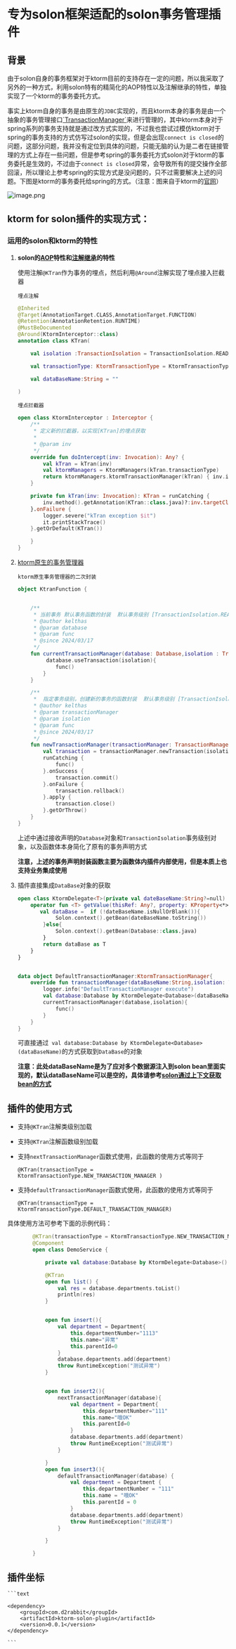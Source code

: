 # &#x20;专为solon框架适配的solon事务管理插件

## 背景

由于solon自身的事务框架对于ktorm目前的支持存在一定的问题，所以我采取了另外的一种方式，利用solon特有的精简化的AOP特性以及注解继承的特性，单独实现了一个ktorm的事务委托方式。

事实上ktorm自身的事务是由原生的`JDBC`实现的，而且ktorm本身的事务是由一个抽象的事务管理接口[\`TransactionManager\`](https://github.com/kotlin-orm/ktorm/blob/master/ktorm-core/src/main/kotlin/org/ktorm/database/TransactionManager.kt)来进行管理的，其中ktorm本身对于spring系列的事务支持就是通过改方式实现的，不过我也尝试过模仿ktorm对于spring的事务支持的方式仿写过solon的实现，但是会出现`connect is closed`的问题，这部分问题，我并没有定位到具体的问题，只能无脑的认为是二者在链接管理的方式上存在一些问题，但是参考spring的事务委托方式solon对于ktorm的事务委托是生效的，不过由于`connect is closed`异常，会导致所有的提交操作全部回滚，所以理论上参考spring的实现方式是没问题的，只不过需要解决上述的问题。下图是ktorm的事务委托给spring的方式。（注意：图来自于ktorm的[官网](https://www.ktorm.org/zh-cn/spring-support.html#%E4%BA%8B%E5%8A%A1%E4%BB%A3%E7%90%86)）

![image.png](http://cloud.d2rabbit.com/%E5%BE%AE%E4%BF%A1%E5%9B%BE%E7%89%87_20240406145840.png)

## &#x20;ktorm for solon插件的实现方式：

### 运用的solon和ktorm的特性

1.  **solon的[AOP](https://solon.noear.org/article/35)特性和[注解继承](https://solon.noear.org/article/619)的特性**

    使用注解`@KTran`作为事务的埋点，然后利用`@Around`注解实现了埋点接入拦截器

    `埋点注解`

    ```kotlin
    @Inherited
    @Target(AnnotationTarget.CLASS,AnnotationTarget.FUNCTION)
    @Retention(AnnotationRetention.RUNTIME)
    @MustBeDocumented
    @Around(KtormInterceptor::class)
    annotation class KTran(

        val isolation :TransactionIsolation = TransactionIsolation.READ_COMMITTED,

        val transactionType: KtormTransactionType = KtormTransactionType.DEFAULT_TRANSACTION_MANAGER,

        val dataBaseName:String = ""

    )
    ```

    `埋点拦截器`

    ```kotlin
    open class KtormInterceptor : Interceptor {
        /**
         * 定义新的拦截器，以实现[KTran]的埋点获取
         *
         * @param inv
         */
        override fun doIntercept(inv: Invocation): Any? {
            val kTran = kTran(inv)
            val ktormManagers = KtormManagers(kTran.transactionType)
            return ktormManagers.ktormTransactionManager(kTran) { inv.invoke() }
        }

        private fun kTran(inv: Invocation): KTran = runCatching {
            inv.method().getAnnotation(KTran::class.java)?:inv.targetClz.getAnnotation(KTran::class.java)
        }.onFailure {
            logger.severe("kTran exception $it")
            it.printStackTrace()
        }.getOrDefault(KTran())

        }
    }
    ```

2.  [ktorm原生的事务管理器](https://www.ktorm.org/zh-cn/transaction-management.html)

    `ktorm原生事务管理器的二次封装`

    ```kotlin
    object KtranFunction {


        /**
         * 当前事务 默认事务函数的封装  默认事务级别 [TransactionIsolation.READ_COMMITTED]
         * @author kelthas
         * @param database
         * @param func
         * @since 2024/03/17
         */
        fun currentTransactionManager(database: Database,isolation : TransactionIsolation? =null ,func:()->Unit){
             database.useTransaction(isolation){
                func()
            }
        }

        /**
         *  指定事务级别，创建新的事务的函数封装  默认事务级别 [TransactionIsolation.READ_COMMITTED]
         * @author kelthas
         * @param transactionManager
         * @param isolation
         * @param func
         * @since 2024/03/17
         */
        fun newTransactionManager(transactionManager: TransactionManager, isolation : TransactionIsolation? = TransactionIsolation.READ_COMMITTED, func:()->Unit)  {
            val transaction = transactionManager.newTransaction(isolation)
            runCatching {
                func()
            }.onSuccess {
                transaction.commit()
            }.onFailure {
                transaction.rollback()
            }.apply {
                transaction.close()
            }.getOrThrow()
        }
    }
    ```

    上述中通过接收声明的`Database`对象和`TransactionIsolation`事务级别对象，以及函数体本身简化了原有的事务声明方式

    **注意，上述的事务声明封装函数主要为函数体内插件内部使用，但是本质上也支持业务集成使用**

3.  插件直接集成`DataBase`对象的获取

    ```kotlin
    open class KtormDelegate<T>(private val dateBaseName:String?=null) {
        operator fun <T> getValue(thisRef: Any?, property: KProperty<*>): T {
           val dataBase =  if (!dateBaseName.isNullOrBlank()){
                Solon.context().getBean(dateBaseName.toString())
            }else{
                Solon.context().getBean(Database::class.java)
            }
            return dataBase as T
        }
    }


    data object DefaultTransactionManager:KtormTransactionManager{
        override fun transactionManager(dataBaseName:String,isolation: TransactionIsolation?, func: () -> Unit) {
            logger.info("DefaultTransactionManager execute")
            val database:Database by KtormDelegate<Database>(dataBaseName)
            currentTransactionManager(database,isolation){
                func()
            }
        }
    }   
    ```

    可直接通过` val database:Database by KtormDelegate<Database>(dataBaseName)`的方式获取到`DataBase`的对象

    **注意：此处dataBaseName是为了应对多个数据源注入到solon bean里面实现的，默认dataBaseName可以是空的，具体请参考[solon通过上下文获取bean的方式](https://solon.noear.org/article/33)**

## 插件的使用方式

*   支持`@KTran`注解类级别加载
*   支持`@KTran`注解函数级别加载
*   支持`nextTransactionManager`函数式使用，此函数的使用方式等同于

    &#x20; `@KTran(transactionType = KtormTransactionType.NEW_TRANSACTION_MANAGER )`
*   支持`defaultTransactionManager`函数式使用，此函数的使用方式等同于

    `@KTran(transactionType = KtormTransactionType.DEFAULT_TRANSACTION_MANAGER)`

具体使用方法可参考下面的示例代码：

```kotlin
        @KTran(transactionType = KtormTransactionType.NEW_TRANSACTION_MANAGER )
        @Component
        open class DemoService {

            private val database:Database by KtormDelegate<Database>()

            @KTran
            open fun list() {
                val res = database.departments.toList()
                println(res)
            }


            open fun insert(){
                val department = Department{
                    this.departmentNumber="1113"
                    this.name="异常"
                    this.parentId=0
                }
                database.departments.add(department)
                throw RuntimeException("测试异常")
            }


            open fun insert2(){
                nextTransactionManager(database){
                    val department = Department{
                        this.departmentNumber="111"
                        this.name="哦OK"
                        this.parentId=0
                    }
                    database.departments.add(department)
                    throw RuntimeException("测试异常")
                }

            }
            open fun insert3(){
                defaultTransactionManager(database) {
                    val department = Department {
                        this.departmentNumber = "111"
                        this.name = "哦OK"
                        this.parentId = 0
                    }
                    database.departments.add(department)
                    throw RuntimeException("测试异常")
                }

            }

        }

```


## 插件坐标

    ```text

    <dependency>
        <groupId>com.d2rabbit</groupId>
        <artifactId>ktorm-solon-plugin</artifactId>
        <version>0.0.1</version>
    </dependency>

    ```